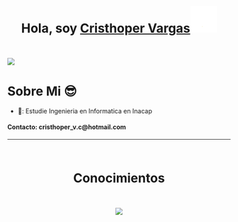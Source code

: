 <h1 align="center">Hola, soy <a href="https://github.com/Aryagm">Cristhoper Vargas<a><img src="https://github.com/Kathryn-Jie/Kathryn-Jie/blob/main/wave.gif" width="60px"/></h1>
<Br>

<a href="https://www.linkedin.com/in/cristhoper-vargas-carrasco/" tarjet="_blank"><img src="https://img.shields.io/badge/LinkedIn-0077B5?style=for-the-badge&logo=linkedin&logoColor=white" ></a>
  
<h1>Sobre Mi 😎</h1>

- 📘: Estudie Ingenieria en Informatica en Inacap

<h4>Contacto: cristhoper_v.c@hotmail.com</h4>
  
<hr>
<Br>
<h1 align="center">Conocimientos</h1>
<Br>

<p align="center">
  <a href="https://skillicons.dev">
    <img src="https://skillicons.dev/icons?i=php,laravel,js,mysql,bootstrap,tailwindcss,html,css,git,github">
  </a>  
</p>
 
<!--
<Br>
<hr>
<Br>
<h1>GitHub Stats! 📊</h1>
<Br>
  
[![Arya's github stats](https://github-readme-stats.vercel.app/api?username=Aryagm&show_icons=true&theme=merko)](https://github.com/Aryagm/github-readme-stats) [![Top Langs](https://github-readme-stats.vercel.app/api/top-langs/?username=crisss35&layout=compact&theme=merko)](https://github.com/Aryagm/github-readme-stats)
-->
